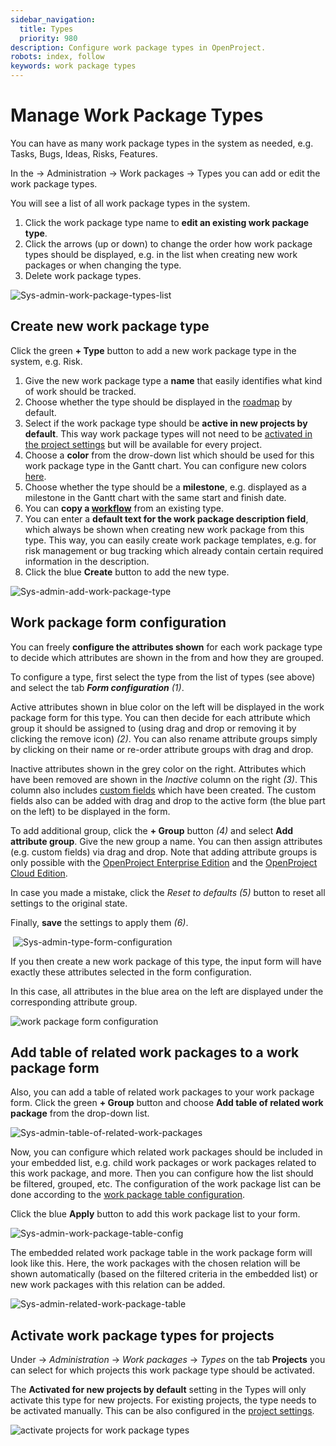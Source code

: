 ```yaml
---
sidebar_navigation:
  title: Types
  priority: 980
description: Configure work package types in OpenProject.
robots: index, follow
keywords: work package types
---
```


# Manage Work Package Types

You can have as many work package types in the system as needed, e.g. Tasks, Bugs, Ideas, Risks, Features.

In the -> Administration -> Work packages -> Types you can add or edit the work package types.

You will see a list of all work package types in the system.

1. Click the work package type name to **edit an existing work package type**.
2. Click the arrows (up or down) to change the order how work package types should be displayed, e.g. in the list when creating new work packages or when changing the type.
3. Delete work package types.

![Sys-admin-work-package-types-list](Sys-admin-work-package-types-list-1579179143954.png)

## Create new work package type

Click the green **+ Type** button to add a new work package type in the system, e.g. Risk.

1. Give the new work package type a **name** that easily identifies what kind of work should be tracked.
2. Choose whether the type should be displayed in the [roadmap](../../../user-guide/roadmap/) by default.
3. Select if the work package type should be **active in new projects by default**. This way work package types will not need to be [activated in the project settings](../../../user-guide/project-settings/work-package-types/) but will be available for every project.
4. Choose a **color** from the drow-down list which should be used for this work package type in the Gantt chart. You can configure new colors [here](../../colors).
5. Choose whether the type should be a **milestone**, e.g. displayed as a milestone in the Gantt chart with the same start and finish date.
6. You can **copy a [workflow](../work-package-workflows)** from an existing type.
7. You can enter a **default text for the work package description field**, which always be shown when creating new work package from this type. This way, you can easily create work package templates, e.g. for risk management or bug tracking which already contain certain required information in the description.
8. Click the blue **Create** button to add the new type.

![Sys-admin-add-work-package-type](Sys-admin-add-work-package-type.png)

## Work package form configuration

You can freely **configure the attributes shown** for each work package type to decide which attributes are shown in the from and how they are grouped.

To configure a type, first select the type from the list of types (see above) and select the tab ***Form configuration*** *(1)*.

Active attributes shown in blue color on the left will be displayed in the work package form for this type.
You can then decide for each attribute which group it should be assigned to (using drag and drop or removing it by clicking the remove  icon) *(2)*. You can also rename attribute groups simply by clicking on their name or re-order attribute groups with drag and drop.

Inactive attributes shown in the grey color on the right. Attributes which have been removed are shown in the *Inactive* column on the right *(3)*. This column also includes [custom fields](../../custom-fields) which have been created. The custom fields also can be added with drag and drop to the active form (the blue part on the left) to be displayed in the form.

To add additional group, click the **+ Group** button *(4)* and select **Add attribute group**. Give the new group a name. You can then assign attributes (e.g. custom fields) via drag and drop. Note that adding attribute groups is only possible  with the [OpenProject Enterprise Edition](https://www.openproject.org/enterprise-edition/) and the [OpenProject Cloud Edition](https://www.openproject.org/hosting/).

In case you made a mistake, click the *Reset to defaults (5)* button to reset all settings to the original state.

Finally, **save** the settings to apply them *(6)*.

​      ![Sys-admin-type-form-configuration](Sys-admin-type-form-configuration-1579181896505.png)

If you then create a new work package of this type, the input form will have exactly these attributes selected in the form configuration.

In this case, all attributes in the blue area on the left are displayed under the corresponding attribute group.

![work package form configuration](image-20200116150227458.png)

## Add table of related work packages to a work package form

Also, you can add a table of related work packages to your work package form. Click the green **+ Group** button and choose **Add table of related work package** from the drop-down list.

![Sys-admin-table-of-related-work-packages](Sys-admin-table-of-related-work-packages.png)

Now, you can configure which related work packages should be included in your embedded list, e.g. child work packages or work packages related to this work package, and more. Then you can configure how the list should be filtered, grouped, etc. The configuration of the work package list can be done according to the [work package table configuration](../../../user-guide/work-packages/work-package-table-configuration/).

Click the blue **Apply** button to add this work package list to your form.

![Sys-admin-work-package-table-config](Sys-admin-work-package-table-config.png)

The embedded related work package table in the work package form will look like this. Here, the work packages with the chosen relation will be shown automatically (based on the filtered criteria in the embedded list) or new work packages with this relation can be added. 

![Sys-admin-related-work-package-table](Sys-admin-related-work-package-table.png)

## Activate work package types for projects

Under -> *Administration* -> *Work packages* -> *Types* on the tab **Projects** you can select for which projects this work package type should be activated. 

The **Activated for new projects by default** setting in the Types will only activate this type for new projects. For existing projects, the type needs to be activated manually. 
This can be also configured in the [project settings](../../../user-guide/project-settings).

![activate projects for work package types](image-20200116150513323.png)